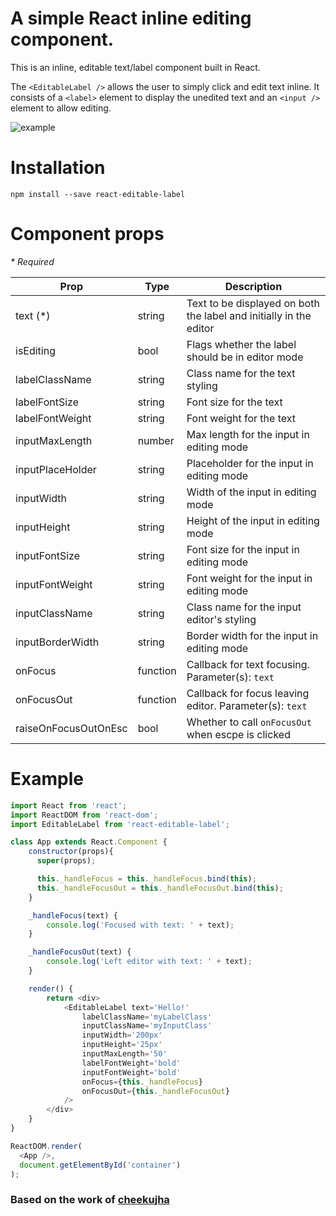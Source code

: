 # A simple React inline editing component.
This is an inline, editable text/label component built in React.

The `<EditableLabel />` allows the user to simply click and edit text inline. It consists of a `<label>` element to display the unedited text and an `<input />` element to allow editing.

![example](https://imgur.com/xWXBUdf.gif )

# Installation
`npm install --save react-editable-label`

# Component props
_* Required_ 

| Prop | Type   | Description
| -----| -------| -------- |
| text (*)| string | Text to be displayed on both the label and initially in the editor |
| isEditing | bool | Flags whether the label should be in editor mode
| labelClassName | string | Class name for the text styling
| labelFontSize | string | Font size for the text 
| labelFontWeight | string | Font weight for the text
| inputMaxLength | number | Max length for the input in editing mode
| inputPlaceHolder | string | Placeholder for the input in editing mode
| inputWidth | string | Width of the input in editing mode
| inputHeight | string | Height of the input in editing mode
| inputFontSize | string | Font size for the input in editing mode
| inputFontWeight | string | Font weight for the input in editing mode 
| inputClassName | string | Class name for the input editor's styling
| inputBorderWidth | string | Border width for the input in editing mode
| onFocus | function | Callback for text focusing. Parameter(s): `text`
| onFocusOut | function | Callback for focus leaving editor. Parameter(s): `text`
| raiseOnFocusOutOnEsc | bool | Whether to call `onFocusOut` when escpe is clicked

# Example
```javascript
import React from 'react';
import ReactDOM from 'react-dom';
import EditableLabel from 'react-editable-label';

class App extends React.Component {
    constructor(props){
      super(props);

      this._handleFocus = this._handleFocus.bind(this);
      this._handleFocusOut = this._handleFocusOut.bind(this);
    }

    _handleFocus(text) {
        console.log('Focused with text: ' + text);
    }

    _handleFocusOut(text) {
        console.log('Left editor with text: ' + text);
    }

    render() {
        return <div>
            <EditableLabel text='Hello!'
                labelClassName='myLabelClass'
                inputClassName='myInputClass'
                inputWidth='200px'
                inputHeight='25px'
                inputMaxLength='50'
                labelFontWeight='bold'
                inputFontWeight='bold'
                onFocus={this._handleFocus}
                onFocusOut={this._handleFocusOut}
            />
        </div>
    }
}

ReactDOM.render(
  <App />,
  document.getElementById('container')
);
```

### Based on the work of [cheekujha](https://github.com/cheekujha/react-inline-edition)
